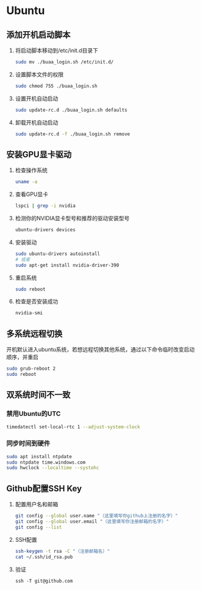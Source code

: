 # Ubuntu

## 添加开机启动脚本

1. 将启动脚本移动到/etc/init.d目录下

   ```bash
   sudo mv ./buaa_login.sh /etc/init.d/
   ```

2. 设置脚本文件的权限

   ```bash
   sudo chmod 755 ./buaa_login.sh
   ```

3. 设置开机自动启动

   ```bash
   sudo update-rc.d ./buaa_login.sh defaults
   ```

4. 卸载开机自动启动

   ```bash
   sudo update-rc.d -f ./buaa_login.sh remove
   ```


## 安装GPU显卡驱动

1. 检查操作系统

   ```bash
   uname -a
   ```

2. 查看GPU显卡

   ```bash
   lspci | grep -i nvidia
   ```

3. 检测你的NVIDIA显卡型号和推荐的驱动安装型号

   ```bash
   ubuntu-drivers devices
   ```

4. 安装驱动

   ```bash
   sudo ubuntu-drivers autoinstall
   # 或者
   sudo apt-get install nvidia-driver-390
   ```

5. 重启系统

   ```bash
   sudo reboot
   ```

6. 检查是否安装成功

   ```bash
   nvidia-smi
   ```


## 多系统远程切换

开机默认进入ubuntu系统，若想远程切换其他系统，通过以下命令临时改变启动顺序，并重启

```bash
sudo grub-reboot 2
sudo reboot
```

## 双系统时间不一致

### 禁用Ubuntu的UTC

```bash
timedatectl set-local-rtc 1 --adjust-system-clock 
```

### 同步时间到硬件

```bash
sudo apt install ntpdate
sudo ntpdate time.windows.com
sudo hwclock --localtime --systohc
```

## Github配置SSH Key

1. 配置用户名和邮箱

   ```bash
   git config --global user.name "（这里填写你github上注册的名字）"
   git config --global user.email "（这里填写你注册邮箱的名字）"
   git config --list
   ```

2. SSH配置

   ```bash
   ssh-keygen -t rsa -C "（注册邮箱名）"
   cat ~/.ssh/id_rsa.pub
   ```

3. 验证

   ```bahs
   ssh -T git@github.com
   ```